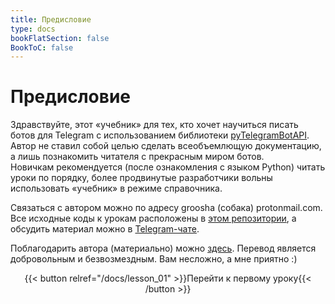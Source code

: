 ```yaml
---
title: Предисловие
type: docs
bookFlatSection: false
BookToC: false
---
```


# Предисловие

Здравствуйте, этот «учебник» для тех, кто хочет научиться писать ботов для Telegram с использованием библиотеки [pyTelegramBotAPI](https://github.com/eternnoir/pyTelegramBotAPI). Автор не ставил собой целью сделать всеобъемлющую документацию, а лишь познакомить читателя с прекрасным миром ботов.  
Новичкам рекомендуется (после ознакомления с языком Python) читать уроки по порядку, более продвинутые разработчики вольны использовать «учебник» в режиме справочника.

Связаться с автором можно по адресу groosha (собака) protonmail.com.  
Все исходные коды к урокам расположены в [этом репозитории](https://github.com/MasterGroosha/telegram-tutorial), а обсудить материал можно в [Telegram-чате](https://t.me/joinchat/ABtnIE7H7Q3TRRh8n8uNww).

Поблагодарить автора (материально) можно [здесь](https://money.yandex.ru/to/41001515922197). Перевод является добровольным и безвозмездным. Вам несложно, а мне приятно :)

<center>
{{< button relref="/docs/lesson_01" >}}Перейти к первому уроку{{< /button >}}
</center>